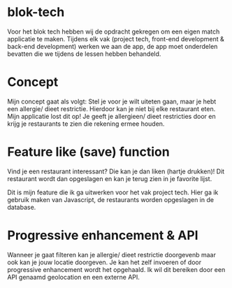 # blok-tech
Voor het blok tech hebben wij de opdracht gekregen om een eigen match applicatie te maken. Tijdens elk vak (project tech, front-end development & back-end development) werken we aan de app, de app moet onderdelen bevatten die we tijdens de lessen hebben behandeld. 

# Concept 
Mijn concept gaat als volgt:
Stel je voor je wilt uiteten gaan, maar je hebt een allergie/ dieet restrictie. Hierdoor kan je niet bij elke restaurant eten. 
Mijn applicatie lost dit op! 
Je geeft je allergieen/ dieet restricties door en krijg je restaurants te zien die rekening ermee houden. 


# Feature like (save) function 
Vind je een restaurant interessant? 
Die kan je dan liken (hartje drukken)! 
Dit restaurant wordt dan opgeslagen en kan je terug zien in je favorite lijst. 

Dit is mijn feature die ik ga uitwerken voor het vak project tech. Hier ga ik gebruik maken van Javascript, de restaurants worden opgeslagen in de database.

# Progressive enhancement & API
Wanneer je gaat filteren kan je allergie/ dieet restrictie doorgevenb maar ook kan je jouw locatie doorgeven. 
Je kan het zelf invoeren of door progressive enhancement wordt het opgehaald. 
Ik wil dit bereiken door een API genaamd geolocation en een externe API. 
